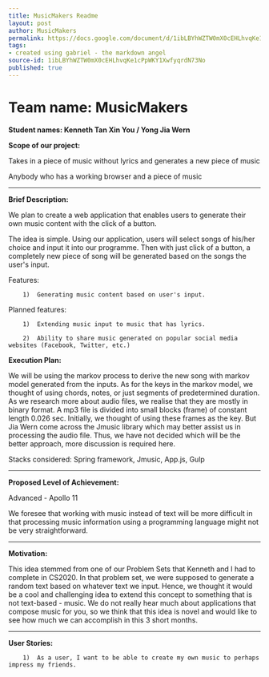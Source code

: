 ```yaml
---
title: MusicMakers Readme
layout: post
author: MusicMakers
permalink: https://docs.google.com/document/d/1ibLBYhWZTW0mX0cEHLhvqKe1cPpWKY1XwfyqrdN73No/edit?usp=sharing
tags:
- created using gabriel - the markdown angel
source-id: 1ibLBYhWZTW0mX0cEHLhvqKe1cPpWKY1XwfyqrdN73No
published: true
---
```

# **Team name: MusicMakers**

**Student names: Kenneth Tan Xin You / Yong Jia Wern**

**Scope of our project:**

  

Takes in a piece of music without lyrics and generates a new piece of music

Anybody who has a working browser and a piece of music

** **

**Brief Description:**

  

We plan to create a web application that enables users to generate their own music content with the click of a button.

 

The idea is simple. Using our application, users will select songs of his/her choice and input it into our programme. Then with just click of a button, a completely new piece of song will be generated based on the songs the user's input.

 

Features:

    	1) 	Generating music content based on user's input.

 

Planned features:

    	1) 	Extending music input to music that has lyrics.

    	2) 	Ability to share music generated on popular social media websites (Facebook, Twitter, etc.)

**Execution Plan:**

 

We will be using the markov process to derive the new song with markov model generated from the inputs. As for the keys in the markov model, we thought of using chords, notes, or just segments of predetermined duration. As we research more about audio files, we realise that they are mostly in binary format. A mp3 file is divided into small blocks (frame) of constant length 0.026 sec. Initially, we thought of using these frames as the key. But Jia Wern come across the Jmusic library which may better assist us in processing the audio file. Thus, we have not decided which will be the better approach, more discussion is required here.

Stacks considered: Spring framework, Jmusic, App.js, Gulp

** **

**Proposed Level of Achievement:**

 

Advanced - Apollo 11

 

We foresee that working with music instead of text will be more difficult in that processing music information using a programming language might not be very straightforward.

** **

**Motivation:**

 

This idea stemmed from one of our Problem Sets that Kenneth and I had to complete in CS2020. In that problem set, we were supposed to generate a random text based on whatever text we input. Hence, we thought it would be a cool and challenging idea to extend this concept to something that is not text-based - music. We do not really hear much about applications that compose music for you, so we think that this idea is novel and would like to see how much we can accomplish in this 3 short months.

** **

**User Stories:**

 

    	1) 	As a user, I want to be able to create my own music to perhaps impress my friends.

